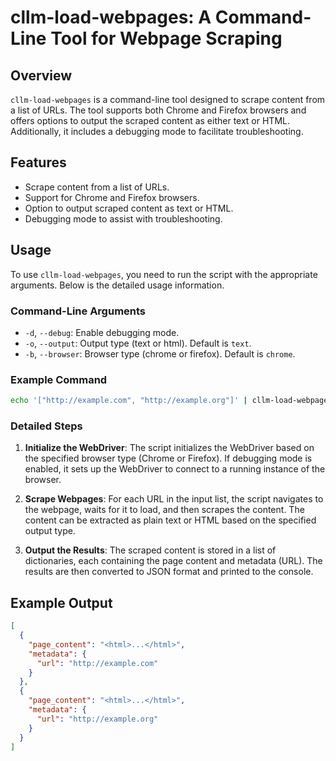 # cllm-load-webpages: A Command-Line Tool for Webpage Scraping

## Overview

`cllm-load-webpages` is a command-line tool designed to scrape content from a list of URLs. The tool supports both Chrome and Firefox browsers and offers options to output the scraped content as either text or HTML. Additionally, it includes a debugging mode to facilitate troubleshooting.

## Features

- Scrape content from a list of URLs.
- Support for Chrome and Firefox browsers.
- Option to output scraped content as text or HTML.
- Debugging mode to assist with troubleshooting.

## Usage

To use `cllm-load-webpages`, you need to run the script with the appropriate arguments. Below is the detailed usage information.

### Command-Line Arguments

- `-d`, `--debug`: Enable debugging mode.
- `-o`, `--output`: Output type (text or html). Default is `text`.
- `-b`, `--browser`: Browser type (chrome or firefox). Default is `chrome`.

### Example Command

```bash
echo '["http://example.com", "http://example.org"]' | cllm-load-webpages -o html -b firefox
```

### Detailed Steps

1. **Initialize the WebDriver**:
   The script initializes the WebDriver based on the specified browser type (Chrome or Firefox). If debugging mode is enabled, it sets up the WebDriver to connect to a running instance of the browser.

2. **Scrape Webpages**:
   For each URL in the input list, the script navigates to the webpage, waits for it to load, and then scrapes the content. The content can be extracted as plain text or HTML based on the specified output type.

3. **Output the Results**:
   The scraped content is stored in a list of dictionaries, each containing the page content and metadata (URL). The results are then converted to JSON format and printed to the console.

## Example Output

```json
[
  {
    "page_content": "<html>...</html>",
    "metadata": {
      "url": "http://example.com"
    }
  },
  {
    "page_content": "<html>...</html>",
    "metadata": {
      "url": "http://example.org"
    }
  }
]
```